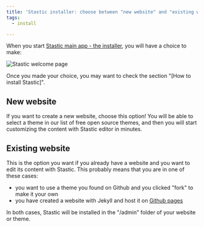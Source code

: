 ```yaml
---
title: 'Stastic installer: choose between "new website" and "existing website"'
tags:
  - install

---
```

When you start [Stastic main app - the installer](https://stastic.net), you will have a choice to make:

![Stastic welcome page](https://www.stastic.net//assets/2019-08-03-529309.png)

Once you made your choice, you may want to check the section "[How to install Stastic]".

## New website

If you want to create a new website, choose this option! You will be able to select a theme in our list of free open source themes, and then you will start customizing the content with Stastic editor in minutes.

## Existing website

This is the option you want if you already have a website and you want to edit its content with Stastic. This probably means that you are in one of these cases:

* you want to use a theme you found on Github and you clicked "fork" to make it your own
* you have created a website with Jekyll and host it on [Github pages](https://pages.github.com/)

In both cases, Stastic will be installed in the "/admin" folder of your website or theme.
